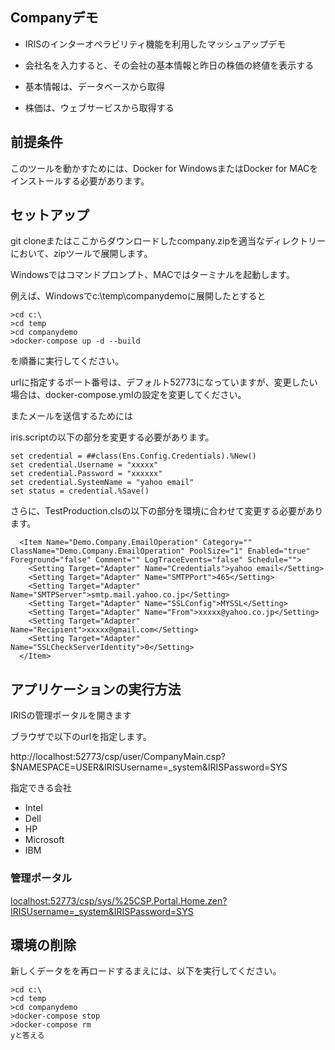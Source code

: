 ## Companyデモ

- IRISのインターオペラビリティ機能を利用したマッシュアップデモ
- 会社名を入力すると、その会社の基本情報と昨日の株価の終値を表示する

- 基本情報は、データベースから取得
- 株価は、ウェブサービスから取得する

## 前提条件

このツールを動かすためには、Docker for WindowsまたはDocker for MACをインストールする必要があります。


## セットアップ

git cloneまたはここからダウンロードしたcompany.zipを適当なディレクトリーにおいて、zipツールで展開します。

Windowsではコマンドプロンプト、MACではターミナルを起動します。

例えば、Windowsでc:\temp\companydemoに展開したとすると

```
>cd c:\
>cd temp
>cd companydemo
>docker-compose up -d --build

```
を順番に実行してください。

urlに指定するポート番号は、デフォルト52773になっていますが、変更したい場合は、docker-compose.ymlの設定を変更してください。

またメールを送信するためには

iris.scriptの以下の部分を変更する必要があります。

```
set credential = ##class(Ens.Config.Credentials).%New()
set credential.Username = "xxxxx"
set credential.Password = "xxxxxx"
set credential.SystemName = "yahoo email"
set status = credential.%Save()
```

さらに、TestProduction.clsの以下の部分を環境に合わせて変更する必要があります。

```
  <Item Name="Demo.Company.EmailOperation" Category="" ClassName="Demo.Company.EmailOperation" PoolSize="1" Enabled="true" Foreground="false" Comment="" LogTraceEvents="false" Schedule="">
    <Setting Target="Adapter" Name="Credentials">yahoo email</Setting>
    <Setting Target="Adapter" Name="SMTPPort">465</Setting>
    <Setting Target="Adapter" Name="SMTPServer">smtp.mail.yahoo.co.jp</Setting>
    <Setting Target="Adapter" Name="SSLConfig">MYSSL</Setting>
    <Setting Target="Adapter" Name="From">xxxxx@yahoo.co.jp</Setting>
    <Setting Target="Adapter" Name="Recipient">xxxxx@gmail.com</Setting>
    <Setting Target="Adapter" Name="SSLCheckServerIdentity">0</Setting>
  </Item>
```

## アプリケーションの実行方法

IRISの管理ポータルを開きます

ブラウザで以下のurlを指定します。

http://localhost:52773/csp/user/CompanyMain.csp?$NAMESPACE=USER&IRISUsername=_system&IRISPassword=SYS

指定できる会社

- Intel
- Dell
- HP
- Microsoft
- IBM

### 管理ポータル

[localhost:52773/csp/sys/%25CSP.Portal.Home.zen?IRISUsername=_system&IRISPassword=SYS](http://localhost:52773/csp/sys/%25CSP.Portal.Home.zen?IRISUsername=_system&IRISPassword=SYS)

## 環境の削除

新しくデータをを再ロードするまえには、以下を実行してください。

```
>cd c:\
>cd temp
>cd companydemo
>docker-compose stop
>docker-compose rm
yと答える
```
